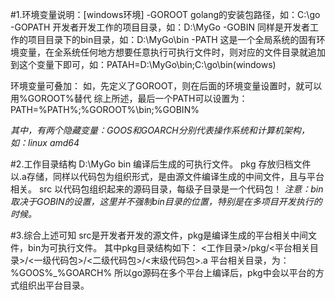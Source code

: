 #1.环境变量说明：[windows环境]
-GOROOT golang的安装包路径，如：C:\go
-GOPATH 开发者开发工作的项目目录，如：D:\MyGo
-GOBIN 同样是开发者工作的项目目录下的bin目录，如：D:\MyGo\bin
-PATH 这是一个全局系统的固有环境变量，在全系统任何地方想要任意执行可执行文件时，则对应的文件目录就追加到这个变量下即可，如：PATAH=D:\MyGo\bin;C:\go\bin(windows)

环境变量可叠加：
如，先定义了GOROOT，则在后面的环境变量设置时，就可以用%GOROOT%替代
综上所述，最后一个PATH可以设置为：PATH=%PATH%;%GOROOT%\bin;%GOBIN%

*其中，有两个隐藏变量：GOOS和GOARCH分别代表操作系统和计算机架构，如：linux amd64*


#2.工作目录结构
D:\MyGo
			  bin 编译后生成的可执行文件。
			  		pkg 存放归档文件以.a存储，同样以代码包为组织形式，是由源文件编译生成的中间文件，且与平台相关。
			  		src 以代码包组织起来的源码目录，每级子目录是一个代码包！
*注意：bin取决于GOBIN的设置，这里并不强制bin目录的位置，特别是在多项目开发执行的时候。*

#3.综合上述可知
src是开发者开发的源文件，pkg是编译生成的平台相关中间文件，bin为可执行文件。
其中pkg目录结构如下：
<工作目录>/pkg/<平台相关目录>/<一级代码包>/<二级代码包>/<末级代码包>.a
平台相关目录，为：%GOOS%_%GOARCH%
所以go源码在多个平台上编译后，pkg中会以平台的方式组织出平台目录。

